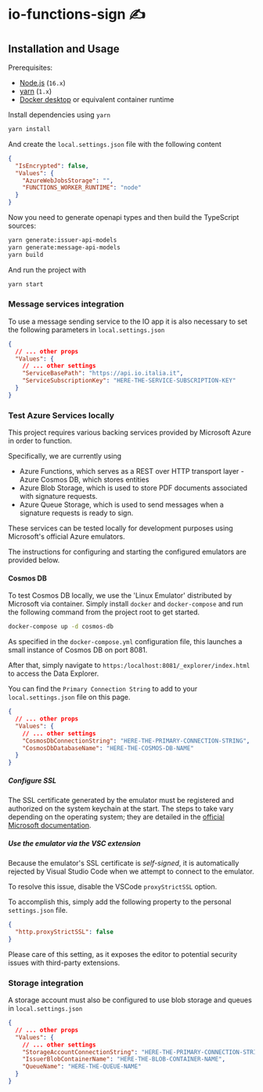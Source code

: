 # io-functions-sign ✍️

## <a name="installation-and-usage"></a>Installation and Usage

Prerequisites:

- [Node.js](https://nodejs.org/) (`16.x`)
- [yarn](https://yarnpkg.com/) (`1.x`)
- [Docker desktop](https://www.docker.com/products/docker-desktop/) or equivalent container runtime

Install dependencies using `yarn`

```sh
yarn install
```

And create the `local.settings.json` file with the following content

```json
{
  "IsEncrypted": false,
  "Values": {
    "AzureWebJobsStorage": "",
    "FUNCTIONS_WORKER_RUNTIME": "node"
  }
}
```

Now you need to generate openapi types and then build the TypeScript sources:

```sh
yarn generate:issuer-api-models
yarn generate:message-api-models
yarn build
```

And run the project with

```sh
yarn start
```

### Message services integration

To use a message sending service to the IO app it is also necessary to set the following parameters in `local.settings.json`

```json
{
  // ... other props
  "Values": {
    // ... other settings
    "ServiceBasePath": "https://api.io.italia.it",
    "ServiceSubscriptionKey": "HERE-THE-SERVICE-SUBSCRIPTION-KEY"
  }
}
```

### Test Azure Services locally

This project requires various backing services provided by Microsoft Azure in order to function.

Specifically, we are currently using

- Azure Functions, which serves as a REST over HTTP transport layer - Azure Cosmos DB, which stores entities
- Azure Blob Storage, which is used to store PDF documents associated with signature requests.
- Azure Queue Storage, which is used to send messages when a signature requests is ready to sign.

These services can be tested locally for development purposes using Microsoft's official Azure emulators.

The instructions for configuring and starting the configured emulators are provided below.

#### Cosmos DB

To test Cosmos DB locally, we use the 'Linux Emulator' distributed by Microsoft via container.
Simply install `docker` and `docker-compose` and run the following command from the project root to get started.

```sh
docker-compose up -d cosmos-db
```

As specified in the `docker-compose.yml` configuration file, this launches a small instance of Cosmos DB on port 8081.

After that, simply navigate to `https:/localhost:8081/_explorer/index.html` to access the Data Explorer.

You can find the `Primary Connection String` to add to your `local.settings.json` file on this page.

```json
{
  // ... other props
  "Values": {
    // ... other settings
    "CosmosDbConnectionString": "HERE-THE-PRIMARY-CONNECTION-STRING",
    "CosmosDbDatabaseName": "HERE-THE-COSMOS-DB-NAME"
  }
}
```

##### Configure SSL

The SSL certificate generated by the emulator must be registered and authorized on the system keychain at the start.
The steps to take vary depending on the operating system; they are detailed in the [official Microsoft documentation](https://docs.microsoft.com/en-us/azure/cosmos-db/local-emulator?tabs=ssl-netstd21#import-certificate).

##### Use the emulator via the VSC extension

Because the emulator's SSL certificate is _self-signed_, it is automatically rejected by Visual Studio Code when we attempt to connect to the emulator.

To resolve this issue, disable the VSCode `proxyStrictSSL` option.

To accomplish this, simply add the following property to the personal `settings.json` file.

```json
{
  "http.proxyStrictSSL": false
}
```

Please care of this setting, as it exposes the editor to potential security issues with third-party extensions.

### Storage integration

A storage account must also be configured to use blob storage and queues in `local.settings.json`

```json
{
  // ... other props
  "Values": {
    // ... other settings
    "StorageAccountConnectionString": "HERE-THE-PRIMARY-CONNECTION-STRING",
    "IssuerBlobContainerName": "HERE-THE-BLOB-CONTAINER-NAME",
    "QueueName": "HERE-THE-QUEUE-NAME"
  }
}
```

